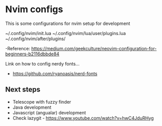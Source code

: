 # Nvim configs

This is some configurations for nvim setup for development

~/.config/nvim/init.lua
~/.config/nvim/lua/user/plugins.lua
~/.config/nvim/after/plugins/

-Reference: https://medium.com/geekculture/neovim-configuration-for-beginners-b2116dbbde84


Link on how to config nerdy fonts...
- https://github.com/ryanoasis/nerd-fonts


## Next steps

- Telescope with fuzzy finder
- Java development
- Javascript (angualar) development
- Check lazygit -  https://www.youtube.com/watch?v=hwC4JduRHyg